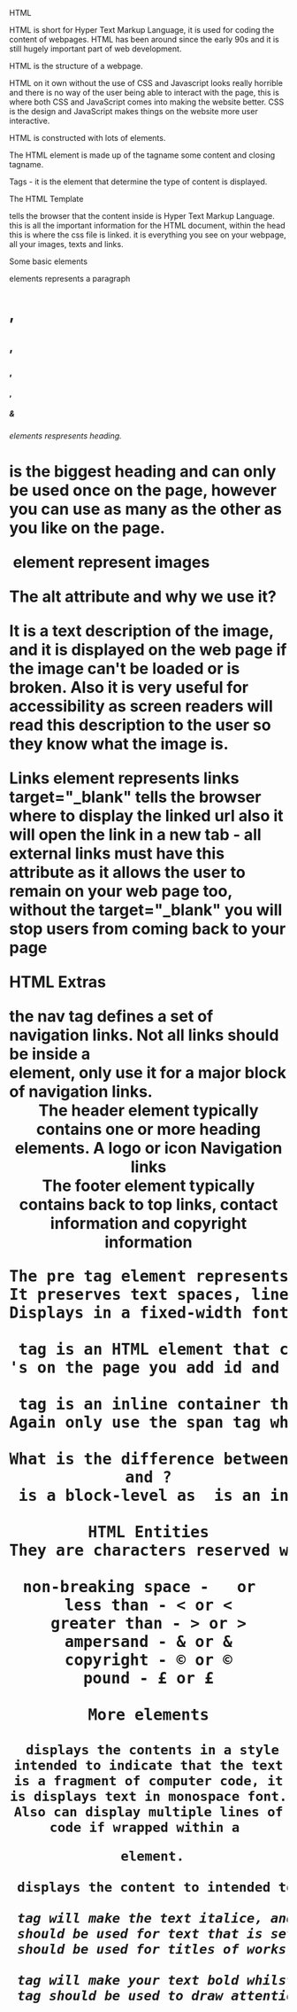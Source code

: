 HTML

HTML is short for Hyper Text Markup Language, it is used for coding the content of webpages. HTML has been around since the early 90s and it is still hugely important part of web development.

HTML is the structure of a webpage.

HTML on it own without the use of CSS and Javascript looks really horrible and there is no way of the user being able to interact with the page, this is where both CSS and JavaScript comes into making the website better. CSS is the design and JavaScript makes things on the website more user interactive.

HTML is constructed with lots of elements.

The HTML element is made up of the tagname some content and closing tagname.

Tags - it is the element that determine the type of content is displayed.

The HTML Template
<html> tells the browser that the content inside is Hyper Text Markup Language.
<head> this is all the important information for the HTML document, within the head this is where the css file is linked.
<body> it is everything you see on your webpage, all your images, texts and links.

Some basic elements
<p> elements represents a paragraph

<h1>, <h2>, <h3>, <h4>, <h5> & <h6> elements respresents heading. <h1> is the biggest heading and can only be used once on the page, however you can use as many as the other as you like on the page.

<img> element represent images

The alt attribute and why we use it?

It is a text description of the image, and it is displayed on the web page if the image can't be loaded or is broken.
Also it is very useful for accessibility as screen readers will read this description to the user so they know what the image is.

Links
<a> element represents links
target="_blank" tells the browser where to display the linked url also it will open the link in a new tab - all external links must have this attribute as it allows the user to remain on your web page too, without the target="_blank" you will stop users from coming back to your page

HTML Extras
<nav>
the nav tag defines a set of navigation links. Not all links should be inside a <nav> element, only use it for a major block of navigation links.

<header>
The header element typically contains one or more heading elements.
A logo or icon
Navigation links

<footer>
The footer element typically contains back to top links, contact information and copyright information

<pre>
The pre tag element represents preformatted text which is to be presented exactly as written in the HTML file.
It preserves text spaces, line breaks and tabs.
Displays in a fixed-width font but can be changed in CSS

<div> tag is an HTML element that contain segments of code, however it does nothing until is styled with CSS. It should be only used if there no other element is appropriate. It does work with the parent and child relationship and more so with Flexbox. If you have lots of <div>'s on the page you add id and or class to the div tag so you caan access it within css. You can only use one id per page, however class you can use as many as you like.

<span> tag is an inline container that allows you to group elements for styling, again it does nothing until it is styled with CSS.
Again only use the span tag when there is no other suitable element is appropriate. Also you can add id and or class with span tag.

What is the difference between <div> and <span>? <div> is a block-level as <span> is an inline element.

HTML Entities
They are characters reserved within HTML for example < and > may make your browser think they are tags. They allow you to display characters that would normally be used for other purposes, they can be accessed with either an entity name or an entity number.

non-breaking space - &nbsp; or &#160;
less than - &lt; or &#60;
greater than - &gt; or &#62;
ampersand - &amp; or &#38;
copyright - &copy; or &#169;
pound - &pound; or &#163;

More elements

<code> displays the contents in a style intended to indicate that the text is a fragment of computer code, it is displays text in monospace font.
Also can display multiple lines of code if wrapped within a <pre> element.

<kdb> displays the content to intended to indicate the text is a user input from a keyboard.

<em> tag will make the text italice, and making it of importance, it should be only used for text requires stress emphasis.
<i> should be used for text that is set off from the normal prose.
<cite> should be used for titles of works, such as books or movies.

<strong> tag will make your text bold whilst telling the browser that the text is of importance, either seriousness or urgency.
<b> tag should be used to draw attention to the text without indicating that it is important.